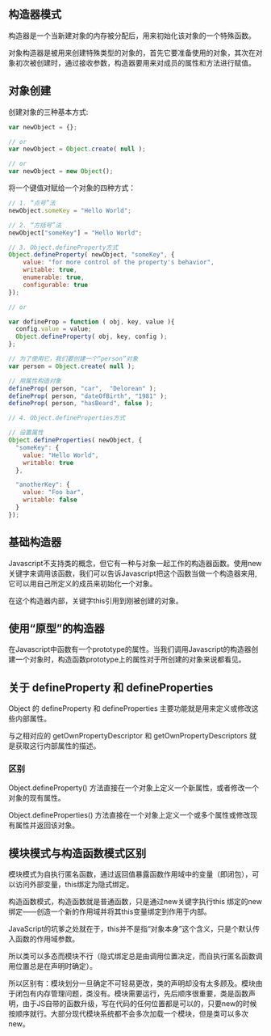 ## 构造器模式

构造器是一个当新建对象的内存被分配后，用来初始化该对象的一个特殊函数。

对象构造器是被用来创建特殊类型的对象的，首先它要准备使用的对象，其次在对象初次被创建时，通过接收参数，构造器要用来对成员的属性和方法进行赋值。

## 对象创建

创建对象的三种基本方式:

```javascript
var newObject = {};

// or
var newObject = Object.create( null );

// or
var newObject = new Object();

```

将一个键值对赋给一个对象的四种方式：

```javascript
// 1. “点号”法
newObject.someKey = "Hello World";

// 2. “方括号”法
newObject["someKey"] = "Hello World";

// 3. Object.defineProperty方式
Object.defineProperty( newObject, "someKey", {
    value: "for more control of the property's behavior",
    writable: true,
    enumerable: true,
    configurable: true
});

// or

var defineProp = function ( obj, key, value ){
  config.value = value;
  Object.defineProperty( obj, key, config );
};

// 为了使用它，我们要创建一个“person”对象
var person = Object.create( null );

// 用属性构造对象
defineProp( person, "car",  "Delorean" );
defineProp( person, "dateOfBirth", "1981" );
defineProp( person, "hasBeard", false );

// 4. Object.defineProperties方式

// 设置属性
Object.defineProperties( newObject, {
  "someKey": { 
    value: "Hello World", 
    writable: true 
  },

  "anotherKey": { 
    value: "Foo bar", 
    writable: false 
  } 
});
```
## 基础构造器

Javascript不支持类的概念，但它有一种与对象一起工作的构造器函数。使用new关键字来调用该函数，我们可以告诉Javascript把这个函数当做一个构造器来用,它可以用自己所定义的成员来初始化一个对象。

在这个构造器内部，关键字this引用到刚被创建的对象。

## 使用“原型”的构造器

在Javascript中函数有一个prototype的属性。当我们调用Javascript的构造器创建一个对象时，构造函数prototype上的属性对于所创建的对象来说都看见。

## 关于 defineProperty 和 defineProperties

Object 的 defineProperty 和 defineProperties 主要功能就是用来定义或修改这些内部属性。

与之相对应的 getOwnPropertyDescriptor 和 getOwnPropertyDescriptors 就是获取这行内部属性的描述。

### 区别

Object.defineProperty() 方法直接在一个对象上定义一个新属性，或者修改一个对象的现有属性。

Object.defineProperties() 方法直接在一个对象上定义一个或多个属性或修改现有属性并返回该对象。


##  模块模式与构造函数模式区别

模块模式为自执行匿名函数，通过返回值暴露函数作用域中的变量（即闭包），可以访问外部变量，this绑定为隐式绑定。

构造函数模式，构造函数就是普通函数，只是通过new关键字执行this 绑定的new绑定——创造一个新的作用域并将其this变量绑定到作用于内部。

JavaScript的坑爹之处就在于，this并不是指“对象本身”这个含义，只是个默认传入函数的作用域参数。

所以类可以多态而模块不行（隐式绑定总是由调用位置决定，而自执行匿名函数调用位置总是在声明时确定）。

所以区别有：模块划分一旦确定不可轻易更改，类的声明却没有太多顾及。模块由于闭包有内存管理问题，类没有。模块需要运行，先后顺序很重要，类是函数声明，由于JS自带的函数升级，写在代码的任何位置都是可以的，只要new的时候按顺序就行。大部分现代模块系统都不会多次加载一个模块，但是类可以多次new。